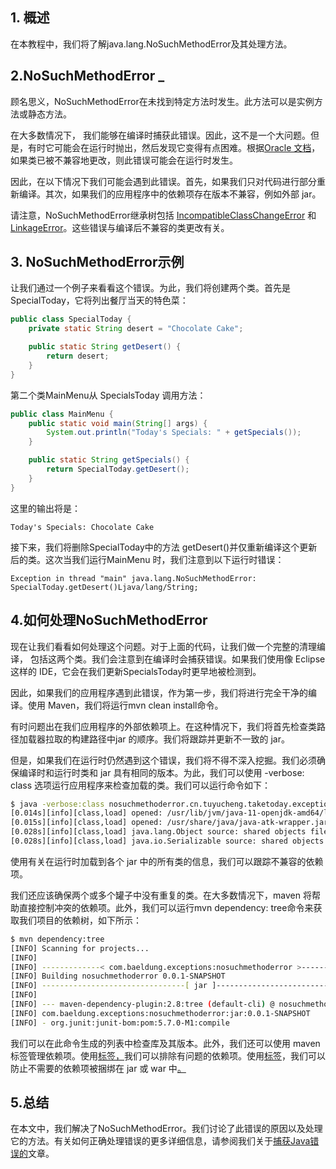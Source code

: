 ## 1. 概述

在本教程中，我们将了解java.lang.NoSuchMethodError及其处理方法。

## 2.NoSuchMethodError _

顾名思义，NoSuchMethodError在未找到特定方法时发生。此方法可以是实例方法或静态方法。

在大多数情况下， 我们能够在编译时捕获此错误。因此，这不是一个大问题。但是，有时它可能会在运行时抛出，然后发现它变得有点困难。根据[Oracle 文档](https://docs.oracle.com/en/java/javase/11/docs/api/java.base/java/lang/NoSuchMethodError.html)，如果类已被不兼容地更改，则此错误可能会在运行时发生。

因此，在以下情况下我们可能会遇到此错误。首先，如果我们只对代码进行部分重新编译。其次，如果我们的应用程序中的依赖项存在版本不兼容，例如外部 jar。

请注意，NoSuchMethodError继承树包括 [IncompatibleClassChangeError](https://docs.oracle.com/en/java/javase/11/docs/api/java.base/java/lang/IncompatibleClassChangeError.html) 和 [LinkageError](https://docs.oracle.com/en/java/javase/11/docs/api/java.base/java/lang/LinkageError.html)。这些错误与编译后不兼容的类更改有关。

## 3. NoSuchMethodError示例

让我们通过一个例子来看看这个错误。为此，我们将创建两个类。首先是SpecialToday，它将列出餐厅当天的特色菜： 


```java
public class SpecialToday {
    private static String desert = "Chocolate Cake";

    public static String getDesert() {
        return desert;
    }
}
```

第二个类MainMenu从 SpecialsToday 调用方法：


```java
public class MainMenu {
    public static void main(String[] args) {
        System.out.println("Today's Specials: " + getSpecials());
    }

    public static String getSpecials() {
        return SpecialToday.getDesert();
    }
}
```

这里的输出将是：

```text
Today's Specials: Chocolate Cake
```

接下来，我们将删除SpecialToday中的方法 getDesert()并仅重新编译这个更新后的类。这次当我们运行MainMenu 时，我们注意到以下运行时错误：

```text
Exception in thread "main" java.lang.NoSuchMethodError: SpecialToday.getDesert()Ljava/lang/String;
```

## 4.如何处理NoSuchMethodError

现在让我们看看如何处理这个问题。对于上面的代码，让我们做一个完整的清理编译， 包括这两个类。我们会注意到在编译时会捕获错误。如果我们使用像 Eclipse 这样的 IDE，它会在我们更新SpecialsToday时更早地被检测到。

因此，如果我们的应用程序遇到此错误，作为第一步，我们将进行完全干净的编译。使用 Maven，我们将运行mvn clean install命令。

有时问题出在我们应用程序的外部依赖项上。在这种情况下，我们将首先检查类路径加载器拉取的构建路径中jar 的顺序。我们将跟踪并更新不一致的 jar。

但是，如果我们在运行时仍然遇到这个错误，我们将不得不深入挖掘。我们必须确保编译时和运行时类和 jar 具有相同的版本。为此，我们可以使用 -verbose: class 选项运行应用程序来检查加载的类。我们可以运行命令如下：

```bash
$ java -verbose:class nosuchmethoderror.cn.tuyucheng.taketoday.exceptions.MainMenu
[0.014s][info][class,load] opened: /usr/lib/jvm/java-11-openjdk-amd64/lib/modules
[0.015s][info][class,load] opened: /usr/share/java/java-atk-wrapper.jar
[0.028s][info][class,load] java.lang.Object source: shared objects file
[0.028s][info][class,load] java.io.Serializable source: shared objects file
```

使用有关在运行时加载到各个 jar 中的所有类的信息，我们可以跟踪不兼容的依赖项。

我们还应该确保两个或多个罐子中没有重复的类。在大多数情况下，maven 将帮助直接控制冲突的依赖项。此外，我们可以运行mvn dependency: tree命令来获取我们项目的依赖树，如下所示：

```bash
$ mvn dependency:tree
[INFO] Scanning for projects...
[INFO]
[INFO] -------------< com.baeldung.exceptions:nosuchmethoderror >--------------
[INFO] Building nosuchmethoderror 0.0.1-SNAPSHOT
[INFO] --------------------------------[ jar ]---------------------------------
[INFO]
[INFO] --- maven-dependency-plugin:2.8:tree (default-cli) @ nosuchmethoderror ---
[INFO] com.baeldung.exceptions:nosuchmethoderror:jar:0.0.1-SNAPSHOT
[INFO] - org.junit:junit-bom:pom:5.7.0-M1:compile
```

我们可以在此命令生成的列表中检查库及其版本。此外，我们还可以使用 maven 标签管理依赖项。使用[](https://www.baeldung.com/maven-version-collision)[标签，](https://www.baeldung.com/maven-version-collision)我们可以排除有问题的依赖项。使用[](https://www.baeldung.com/maven-optional-dependency)[标签](https://www.baeldung.com/maven-optional-dependency)，我们可以防止不需要的依赖项被捆绑在 jar 或 war 中[。](https://www.baeldung.com/maven-optional-dependency)

## 5.总结

在本文中，我们解决了NoSuchMethodError。我们讨论了此错误的原因以及处理它的方法。有关如何正确处理错误的更多详细信息，请参阅我们关于[捕获Java错误的](https://www.baeldung.com/java-error-catch)文章。
